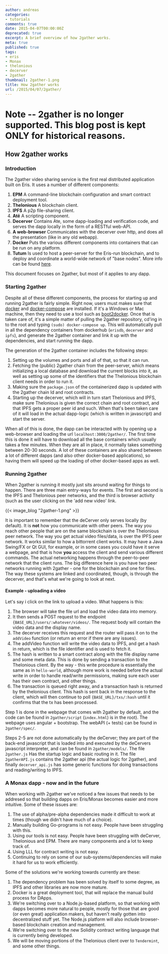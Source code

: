 ```yaml
---
author: andreas
categories:
- tutorials
comments: true
date: 2015-04-07T00:00:00Z
deprecated: true
excerpt: A brief overview of how 2gather works.
meta: true
published: true
tags:
- eris
- Monax
- thelonious
- decerver
- 2gather
thumbnail: 2gather-1.png
title: How 2gather works
url: /2015/04/07/2gather/
---
```


# **Note** -- 2gather is no longer supported. This blog post is kept **ONLY** for historical reasons.

## How 2gather works

### Introduction

The 2gather video sharing service is the first real distributed application built on Eris. It uses a number of different components:

1. **EPM** A command-line blockchain configuration and smart contract deployment tool.
1. **Thelonious** A blockchain client.
2. **IPFS** A p2p file-sharing client.
3. **Atë** A scripting component.
4. **Decerver** Contains Ate, some dapp-loading and verification code, and serves the dapp locally in the form of a RESTful web-API.
5. **A web-browser** Communicates with the decerver over http, and does all the presentation (like in any old webapp).
6. **Docker** Puts the various different components into containers that can be run on any platform.
7. **Tutum** Is used to host a peer-server for the Eris-run blockchain, and to deploy and coordinate a world-wide network of "base nodes". More info can be found [here](/blog/2015/04/01/peer-server-networks-current-paradigm/).

This document focuses on 2gather, but most of it applies to any dapp.

### Starting 2gather

Despite all of these different components, the process for starting up and running 2gather is fairly simple. Right now, users must makes sure that [docker](https://www.docker.com/) and [docker-compose](https://docs.docker.com/compose/) are installed. If it's a Windows or Mac machine, then they need to use a tool such as [boot2docker](http://boot2docker.io/). Once that is taken care of, it's a simple matter of pulling the 2gather repository, cd'ing in to the root and typing `(sudo) docker-compose up`. This will automatically pull in all the dependency containers from dockerhub (`erisdb`, `decerver` and `ipfs`), and generate the 2gather container and link it up with the dependencies, and start running the dapp.

The generation of the 2gather container includes the following steps:

1. Setting up the volumes and ports and all of that, so that it can run.
2. Fetching the (public) 2gather chain from the peer-server, which means initializing a local database and download the current blocks into it, as well as setting up some of the identifiers that the Thelonious blockchain client needs in order to run it.
3. Making sure the `package.json` of the containerized dapp is updated with the 2gather chain Id and root contracts.
4. Starting up the decerver, which will in turn start Thelonious and IPFS, make sure Thelonious is given the correct chain and root contract, and that IPFS gets a proper peer id and such. When that's been taken care of it will load in the actual dapp-logic (which is written in javascript) and start the server.

When all of this is done, the dapp can be interacted with by opening up a web-browser and loading the url `localhost:3000/2gather/`. The first time this is done it will have to download all the base containers which usually takes a few minutes. When they are all in place, it normally takes something between 20-30 seconds. A lot of these containers are also shared between a lot of different dapps (and also other docker-based applications), so having them will speed up the loading of other docker-based apps as well.

### Running 2gather

When 2gather is running it mostly just sits around waiting for things to happen. There are three main entry-ways for events. The first and second is the IPFS and Thelonious peer networks, and the third is browser activity (such as the user clicking on the 'add new video' link.

{{< image_blog "2gather-1.png" >}}

It is important to remember that the deCerver only serves locally (by default). It is **not** how you communicate with other peers. The way you reach other people that are on the same blockchain is over the Thelonious peer network. The way you get actual video files/data, is over the IPFS peer network. It works similar to how a bittorrent client works. It may have a Java Swing/FX or Qt GUI, for example, or in some cases you could have it serve a webpage, and that is how **you** access the client and send various different commands. The actual networking happens through the peer-to-peer network that the client runs. The big difference here is you have two peer networks running with 2gather - one for the blockchain and one for files. The way these systems are linked and coordinated, though, is through the decerver, and that's what we're going to look at next.

#### Example - uploading a video

Let's say i click on the link to upload a video. What happens is this:

1. The browser will take the file url and load the video data into memory.
2. It then sends a POST request to the endpoint `{BASE_URL}/users/:whatever/videos/`. The request body will contain the video data and the display name.
3. The decerver receives this request and the router will pass it on to the `addVideo` function (or return an error if there are any issues).
4. The addVideo function will write the video data to IPFS, and get a hash in return, which is the file identifier and is used to fetch it.
5. The hash is written to a smart contract along with the file display name and some meta data. This is done by sending a transaction to the Thelonious client. By the way - this write procedure is essentially the same as in `hello-world`, although more work is needed before the actual write in order to handle read/write permissions, making sure each user has their own contract, and other things.
5. The transaction is queued right away, and a transaction hash is returned by the thelonious client. This hash is sent back in the response to the client, which will then continue to poll `{BASE_URL}/txs/:hash` until it confirms that the tx has been processed.

Step 1 is done in the webpage that comes with 2gather by default, and the code can be found in `2gather/script` (`index.html`) is in the root). The webpage uses angular + bootstrap. The webAPI (+ tests) can be found in `2gather/spec/`.

Steps 2-5 are not done automatically by the deCerver; they are part of the back-end javascript that is loaded into and executed by the deCervers javascript interpreter, and can be found in `2gather/models/`. The file `2gather.js` Has the startup logic and basic routing in it. The file `2gatherAPI.js` contains the 2gather api (the actual logic for 2gather), and finally `decerver_api.js` has some generic functions for doing transactions and reading/writing to IPFS.

### A Monax dapp - now and in the future

When working with 2gather we've noticed a few issues that needs to be addresed so that building dapps on Eris/Monax becomes easier and more intuitive. Some of these issues are:

1. The use of alpha/pre-alpha dependencies made it difficult to work at times (though we didn't have much of a choice).
2. Manually building Go-programs is not easy. People have been struggling with this.
3. Using our tools is not easy. People have been struggling with deCerver, Thelonious and EPM. There are many components and a lot to keep track of.
4. Using LLL for contract writing is not easy.
5. Continuing to rely on some of our sub-systems/dependencies will make it hard for us to work efficiently.

Some of the solutions we're working towards currently are these:

1. The dependency problem has been solved by itself to some degree, as IPFS and other libraries are now more mature.
2. Docker is a great deployment tool, that will replace the manual build process for DApps.
3. We're switching over to a Node.js-based platform, so that working with dapps becomes more natural to people, mostly for those that are good (or even great) application makers, but haven't really gotten into decentralized stuff yet. The Node.js platform will also include browser-based blockchain creation and management.
4. We're switching over to the new Solidity contract writing language that is currently being developed.
5. We will be moving portions of the Thelonious client over to `Tendermint`, and some other things.
